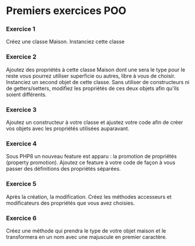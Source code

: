# Premiers exercices POO

### Exercice 1

Créez une classe Maison.
Instanciez cette classe

### Exercice 2

Ajoutez des propriétés à cette classe Maison dont une sera le type pour le reste vous pourrez utiliser superficie ou autres, libre à vous de choisir.
Instanciez un second objet de cette classe.
Sans utiliser de constructeurs ni de getters/setters, modifiez les propriétés de ces deux objets afin qu'ils soient différents.

### Exercice 3

Ajoutez un constructeur à votre classe et ajustez votre code afin de créer vos objets avec les propriétés utilisées auparavant.

### Exercice 4

Sous PHP8 un nouveau feature est apparu : la promotion de propriétés (property promotion). Ajoutez ce feature à votre code de façon à vous passer des définitions des propriétés séparées.

### Exercice 5

Après la création, la modification. Créez les méthodes accesseurs et modificateurs des propriétés que vous avez choisies.

### Exercice 6

Créez une méthode qui prendra le type de votre objet maison et le transformera en un nom avec une majuscule en premier caractère.
